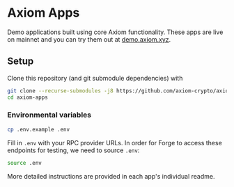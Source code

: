# Axiom Apps

Demo applications built using core Axiom functionality. These apps are live on mainnet and you can try them out at [demo.axiom.xyz](https://demo.axiom.xyz).

## Setup

Clone this repository (and git submodule dependencies) with

```bash
git clone --recurse-submodules -j8 https://github.com/axiom-crypto/axiom-apps.git
cd axiom-apps
```

### Environmental variables

```bash
cp .env.example .env
```

Fill in `.env` with your RPC provider URLs. In order for Forge to access these endpoints for testing, we need to source `.env`:

```bash
source .env
```

More detailed instructions are provided in each app's individual readme.
